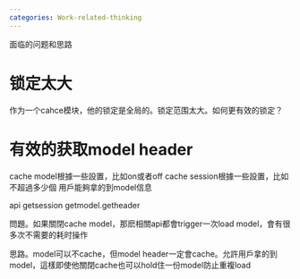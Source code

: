 ```yaml
---
categories: Work-related-thinking
---
```

面临的问题和思路

# 锁定太大

作为一个cahce模块，他的锁定是全局的。锁定范围太大。如何更有效的锁定？

# 有效的获取model header

cache model根據一些設置，比如on或者off
cache session根據一些設置，比如不超過多少個
用戶能夠拿的到model信息

api
getsession
getmodel.getheader

問題。如果關閉cache model，那麽相關api都會trigger一次load model，會有很多次不需要的耗时操作

思路。model可以不cache，但model header一定會cache。允許用戶拿的到model，這樣即使他關閉cache也可以hold住一份model防止重複load